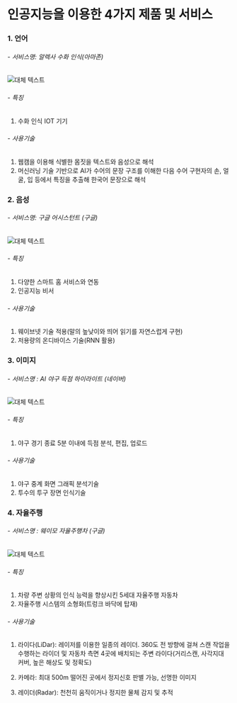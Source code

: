 # 인공지능을 이용한 4가지 제품 및 서비스

### 1. 언어
###### - 서비스명: 알렉사 수화 인식(아마존)
![대체 텍스트](https://ichef.bbci.co.uk/news/1024/branded_korean/053A/production/_102683310__102616173_alexahack1.png)
###### - 특징
  1. 수화 인식 IOT 기기
###### - 사용기술
  1. 웹캠을 이용해 식별한 몸짓을 텍스트와 음성으로 해석
  2. 머신러닝 기술 기반으로  AI가 수어의 문장 구조를 이해한 다음 수어 구현자의 손, 얼굴, 입 등에서 특징을 추출해 한국어 문장으로 해석 



### 2. 음성 
###### - 서비스명: 구글 어시스턴트 (구글)
![대체 텍스트](http://post.phinf.naver.net/MjAxNzEwMTdfNjkg/MDAxNTA4MjIzNDgwNzAy.2YcSVQZUmWiYLSSQ1FrsW0Sj_M8uIfVWsBzuUWFsn5kg.DUEZeteEyJ7c7h7A14tA2z3ulePsvgR8jH4YPTfM4Pgg.JPEG/IJYV7w04Tr5EObVP1R62-ukUV7AI.jpg)
###### - 특징
  1. 다양한 스마트 홈 서비스와 연동
  2. 인공지능 비서
###### - 사용기술
  1. 웨이브넷 기술 적용(말의 높낮이와 띄어 읽기를 자연스럽게 구현)
  2. 저용량의 온디바이스 기술(RNN 활용)  



### 3. 이미지
###### - 서비스명 : AI 야구 득점 하이라이트 (네이버)
![대체 텍스트](http://imgnews.naver.net/image/011/2019/08/28/0003609920_001_20190828232540067.jpg)
###### - 특징
  1. 야구 경기 종료 5분 이내에 득점 분석, 편집, 업로드 

###### - 사용기술
  1. 야구 중계 화면 그래픽 분석기술
  2. 투수의 투구 장면 인식기술





### 4. 자율주행

###### - 서비스명 : 웨이모 자율주행차 (구글)
![대체 텍스트](http://post.phinf.naver.net/MjAyMDA0MjZfODgg/MDAxNTg3ODk5NjAwMTA2.mLgF5mf07vrRDspcx9nmNIcPR5g10yQBB3cPA_jPjTQg.KAS3L5ddo2aWSvN4v0vnaBf55w4WrZz9sWIFKrxJfc4g.JPEG/IQp7SVF8sl-Ovn11tD_y_goPwrMk.jpg)
######  - 특징
  1. 차량 주변 상황의 인식 능력을 향상시킨 5세대 자율주행 자동차
  2. 자율주행 시스템의 소형화(트렁크 바닥에 탑재)

###### - 사용기술
  1. 라이다(LiDar): 레이저를 이용한 일종의 레이더.
                    360도 전 방향에 걸쳐 스캔 작업을 수행하는 라이더 및 자동차 측면 4곳에 배치되는 주변 라이다(거리스캔, 사각지대 커버, 높은 해상도 및 정확도)

  2. 카메라: 최대 500m 떨어진 곳에서 정지신호 판별 가능, 선명한 이미지
  3. 레이더(Radar): 천천히 움직이거나 정지한 물체 감지 및 추적
